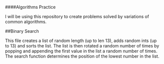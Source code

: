 ####Algorithms Practice

I will be using this repository to create problems solved by variations of common algorithms.

##Binary Search

This file creates a list of random length (up to len 13), adds random ints (up to 13) and sorts the list. The list is then rotated a random number of times by popping and appending the first value in the list a random number of times.
The search function determines the position of the lowest number in the list.
